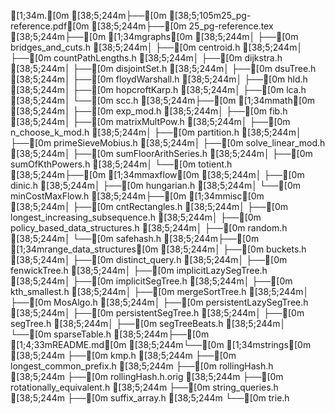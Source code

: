 [1;34m.[0m
[38;5;244m├──[0m [38;5;105m25_pg-reference.pdf[0m
[38;5;244m├──[0m 25_pg-reference.tex
[38;5;244m├──[0m [1;34mgraphs[0m
[38;5;244m│  ├──[0m bridges_and_cuts.h
[38;5;244m│  ├──[0m centroid.h
[38;5;244m│  ├──[0m countPathLengths.h
[38;5;244m│  ├──[0m dijkstra.h
[38;5;244m│  ├──[0m disjointSet.h
[38;5;244m│  ├──[0m dsuTree.h
[38;5;244m│  ├──[0m floydWarshall.h
[38;5;244m│  ├──[0m hld.h
[38;5;244m│  ├──[0m hopcroftKarp.h
[38;5;244m│  ├──[0m lca.h
[38;5;244m│  └──[0m scc.h
[38;5;244m├──[0m [1;34mmath[0m
[38;5;244m│  ├──[0m exp_mod.h
[38;5;244m│  ├──[0m fib.h
[38;5;244m│  ├──[0m matrixMultPow.h
[38;5;244m│  ├──[0m n_choose_k_mod.h
[38;5;244m│  ├──[0m partition.h
[38;5;244m│  ├──[0m primeSieveMobius.h
[38;5;244m│  ├──[0m solve_linear_mod.h
[38;5;244m│  ├──[0m sumFloorArithSeries.h
[38;5;244m│  ├──[0m sumOfKthPowers.h
[38;5;244m│  └──[0m totient.h
[38;5;244m├──[0m [1;34mmaxflow[0m
[38;5;244m│  ├──[0m dinic.h
[38;5;244m│  ├──[0m hungarian.h
[38;5;244m│  └──[0m minCostMaxFlow.h
[38;5;244m├──[0m [1;34mmisc[0m
[38;5;244m│  ├──[0m cntRectangles.h
[38;5;244m│  ├──[0m longest_increasing_subsequence.h
[38;5;244m│  ├──[0m policy_based_data_structures.h
[38;5;244m│  ├──[0m random.h
[38;5;244m│  └──[0m safehash.h
[38;5;244m├──[0m [1;34mrange_data_structures[0m
[38;5;244m│  ├──[0m buckets.h
[38;5;244m│  ├──[0m distinct_query.h
[38;5;244m│  ├──[0m fenwickTree.h
[38;5;244m│  ├──[0m implicitLazySegTree.h
[38;5;244m│  ├──[0m implicitSegTree.h
[38;5;244m│  ├──[0m kth_smallest.h
[38;5;244m│  ├──[0m mergeSortTree.h
[38;5;244m│  ├──[0m MosAlgo.h
[38;5;244m│  ├──[0m persistentLazySegTree.h
[38;5;244m│  ├──[0m persistentSegTree.h
[38;5;244m│  ├──[0m segTree.h
[38;5;244m│  ├──[0m segTreeBeats.h
[38;5;244m│  └──[0m sparseTable.h
[38;5;244m├──[0m [1;4;33mREADME.md[0m
[38;5;244m└──[0m [1;34mstrings[0m
[38;5;244m   ├──[0m kmp.h
[38;5;244m   ├──[0m longest_common_prefix.h
[38;5;244m   ├──[0m rollingHash.h
[38;5;244m   ├──[0m rollingHash.h.orig
[38;5;244m   ├──[0m rotationally_equivalent.h
[38;5;244m   ├──[0m string_queries.h
[38;5;244m   ├──[0m suffix_array.h
[38;5;244m   └──[0m trie.h
